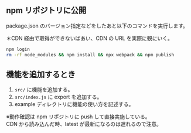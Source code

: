 ## npm リポジトリに公開

package.json のバージョン指定などをしたあと以下のコマンドを実行します。

＊CDN 経由で取得ができないばあい、CDN の URL を実際に観にいく。

```bash
npm login
rm -rf node_modules && npm install && npx webpack && npm publish
```

## 機能を追加するとき

1. `src/` に機能を追加する。
2. `src/index.js` に export を追加する。
3. example ディレクトリに機能の使い方を記述する。

※動作確認は npm リポジトリに push して直接実施している。  
 CDN から読み込んだ時、latest が最新になるのは遅れるので注意。
